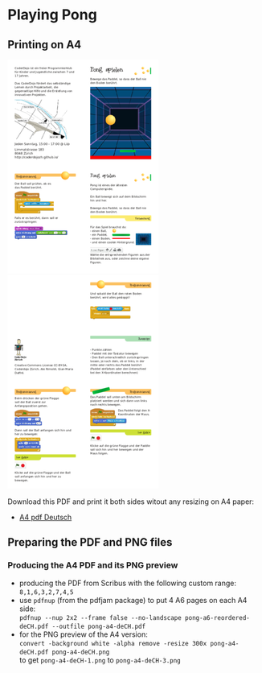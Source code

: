 # Playing Pong

## Printing on A4

![preview first page](preview/pong-a4-deCH-0.png)
![preview second page](preview/pong-a4-deCH-1.png)  

Download this PDF and print it both sides witout any resizing on A4 paper:  

- [A4 pdf Deutsch](https://github.com/CoderDojoZH/resources/raw/master/cards-games/pong/pong-a4-deCH.pdf)

## Preparing the PDF and PNG files

### Producing the A4 PDF and its PNG preview

- producing the PDF from Scribus with the following custom range:  
  `8,1,6,3,2,7,4,5`
- use `pdfnup` (from the pdfjam package) to put 4 A6 pages on each A4 side:  
  `pdfnup --nup 2x2 --frame false --no-landscape pong-a6-reordered-deCH.pdf --outfile pong-a4-deCH.pdf`
- for the PNG preview of the A4 version:  
  `convert -background white -alpha remove -resize 300x pong-a4-deCH.pdf pong-a4-deCH.png`  
  to get `pong-a4-deCH-1.png` to `pong-a4-deCH-3.png`
